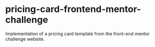 # pricing-card-frontend-mentor-challenge
Implementation of a pricing card template from the front-end mentor challenge website.
